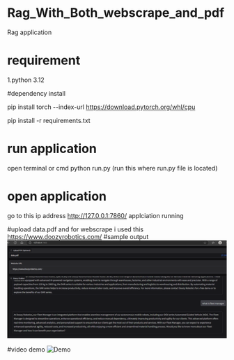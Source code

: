 # Rag_With_Both_webscrape_and_pdf
Rag application


# requirement
1.python 3.12

#dependency install

pip install torch --index-url https://download.pytorch.org/whl/cpu 

pip install -r requirements.txt

# run application
open terminal or cmd 
python run.py (run this where run.py file is located) 


# open application 
go to this ip address http://127.0.0.1:7860/ applciation running

#upload data.pdf and for webscrape i used this  https://www.doozyrobotics.com/ 
#sample output 
![Alt text](demo2.png)

#video demo
![Demo](sampleoutput.gif)



